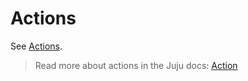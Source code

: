 # Actions

See [Actions](https://charmhub.io/jenkins-agent-k8s/actions).

> Read more about actions in the Juju docs: [Action](https://juju.is/docs/juju/action)